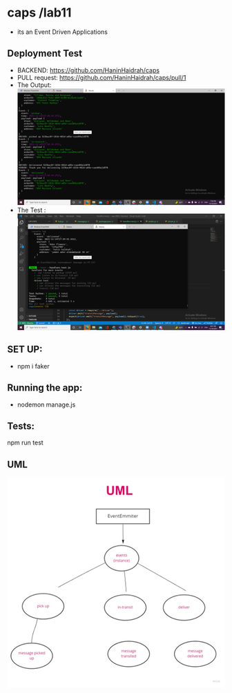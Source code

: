 # caps /lab11
* its an Event Driven Applications 
## Deployment Test
- BACKEND: https://github.com/HaninHaidrah/caps 
- PULL request: https://github.com/HaninHaidrah/caps/pull/1  
- The Output: ![img](output.png)
- The Test :![img](testing.png)

## SET UP:
- npm i faker

## Running the app:
- nodemon manage.js

## Tests:
npm run test

## UML 
![img](uml.jpg)